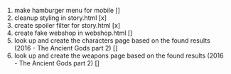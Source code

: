 1. make hamburger menu for mobile []
2. cleanup styling in story.html [x]
3. create spoiler filter for story.html [x]
4. create fake webshop in webshop.html []
5. look up and create the characters page based on the found results (2016 - The Ancient Gods part 2) []
6. look up and create the weapons page based on the found results (2016 - The Ancient Gods part 2) []